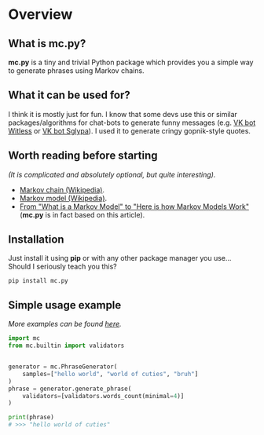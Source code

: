 # Overview

## What is **mc.py**?
**mc.py** is a tiny and trivial Python package which provides you 
a simple way to generate phrases using Markov chains.

## What it can be used for?
I think it is mostly just for fun. I know that some devs 
use this or similar packages/algorithms for chat-bots to generate funny 
messages (e.g. [VK bot Witless](https://vk.com/witless) or 
[VK bot Sglypa](https://vk.com/sglypa)). I used it to generate
cringy gopnik-style quotes.

## Worth reading before starting
_(It is complicated and absolutely optional, but quite interesting)._

* [Markov chain (Wikipedia)](https://en.wikipedia.org/wiki/Markov_chain).
* [Markov model (Wikipedia)](https://en.wikipedia.org/wiki/Markov_model).
* [From "What is a Markov Model" to "Here is how Markov Models Work"](https://hackernoon.com/from-what-is-a-markov-model-to-here-is-how-markov-models-work-1ac5f4629b71)
(**mc.py** is in fact based on this article).

## Installation
Just install it using **pip** or with any other package manager you use... 
Should I seriously teach you this?

`pip install mc.py`

## Simple usage example
_More examples can be found [here](https://github.com/jieggii/mc.py/tree/master/examples)._

```python
import mc
from mc.builtin import validators


generator = mc.PhraseGenerator(
    samples=["hello world", "world of cuties", "bruh"]
)
phrase = generator.generate_phrase(
    validators=[validators.words_count(minimal=4)]
)

print(phrase)
# >>> "hello world of cuties"
```
